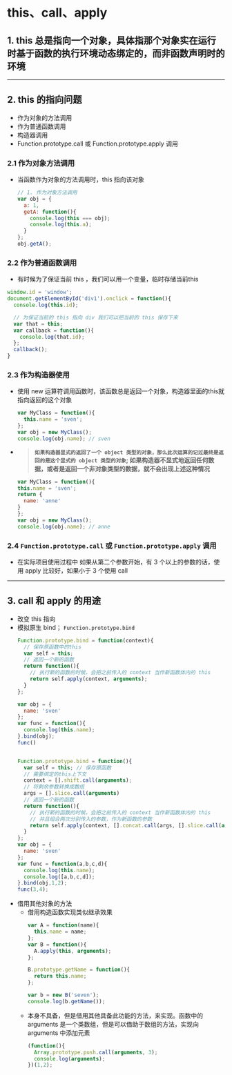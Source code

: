 # this、call、apply

## 1. this 总是指向一个对象，具体指那个对象实在运行时基于函数的执行环境动态绑定的，而非函数声明时的环境
---

## 2. this 的指向问题
  - 作为对象的方法调用
  - 作为普通函数调用
  - 构造器调用
  - Function.prototype.call 或 Function.prototype.apply 调用

### 2.1 作为对象方法调用
  - 当函数作为对象的方法调用时，this 指向该对象
      ```js
      // 1. 作为对象方法调用
      var obj = {
        a: 1,
        getA: function(){
          console.log(this === obj);
          console.log(this.a);
        }
      };
      obj.getA();
      ```

### 2.2 作为普通函数调用
  - 有时候为了保证当前 this ，我们可以用一个变量，临时存储当前this
  ```js
  window.id = 'window';
  document.getElementById('div1').onclick = function(){
    console.log(this.id);

    // 为保证当前的 this 指向 div 我们可以把当前的 this 保存下来
    var that = this;
    var callback = function(){
      console.log(that.id);
    };
    callback();
  }
  ```

### 2.3 作为构造器使用
  - 使用 new 运算符调用函数时，该函数总是返回一个对象，构造器里面的this就指向返回的这个对象
      ```js
      var MyClass = function(){
        this.name = 'sven';
      };
      var obj = new MyClass();
      console.log(obj.name); // sven
      ```
  - > **`如果构造器显式的返回了一个 object 类型的对象，那么此次运算的记过最终是返回的是这个显式的 object 类型的对象`; 如果构造器不显式地返回任何数据，或者是返回一个非对象类型的数据，就不会出现上述这种情况**
      ```js
      var MyClass = function(){
      this.name = 'sven';
      return {
        name: 'anne'
      }
    };
    var obj = new MyClass();
    console.log(obj.name); // anne
      ```

### 2.4 `Function.prototype.call` 或 `Function.prototype.apply` 调用
  - 在实际项目使用过程中 如果从第二个参数开始，有 3 个以上的参数的话，使用 apply 比较好，如果小于 3 个使用 call
---

## 3. call 和 apply 的用途
  - 改变 this 指向
  - 模拟原生 bind； `Function.prototype.bind`
      ```js
      Function.prototype.bind = function(context){
        // 保存原函数中的this
        var self = this;
        // 返回一个新的函数
        return function(){
          // 执行新的函数的时候，会把之前传入的 context 当作新函数体内的 this
          return self.apply(context, arguments);
        }
      };

      var obj = {
        name: 'sven'
      };
      var func = function(){
        console.log(this.name);
      }.bind(obj);
      func()


      Function.prototype.bind = function(){
        var self = this; // 保存原函数
        // 需要绑定的this上下文
        context = [].shift.call(arguments);
        // 将剩余参数转换成数组
        args = [].slice.call(arguments)
        // 返回一个新的函数
        return function(){
          // 执行新的函数的时候，会把之前传入的 context 当作新函数体内的 this
          // 并且组合两次分别传入的参数，作为新函数的参数
          return self.apply(context, [].concat.call(args, [].slice.call(arguments)));
        }
      };
      var obj = {
        name: 'sven'
      };
      var func = function(a,b,c,d){
        console.log(this.name);
        console.log([a,b,c,d]);
      }.bind(obj,1,2);
      func(3,4);
      ```
  - 借用其他对象的方法
      - 借用构造函数实现类似继承效果
          ```js
          var A = function(name){
            this.name = name;
          };
          var B = function(){
            A.apply(this, arguments);
          };

          B.prototype.getName = function(){
            return this.name;
          };

          var b = new B('seven');
          console.log(b.getName());
          ```
      - 本身不具备，但是借用其他具备此功能的方法，来实现。函数中的 arguments 是一个类数组，但是可以借助于数组的方法，实现向 arguments 中添加元素
          ```js
          (function(){
            Array.prototype.push.call(arguments, 3);
            console.log(arguments);
          })(1,2);
          ```
